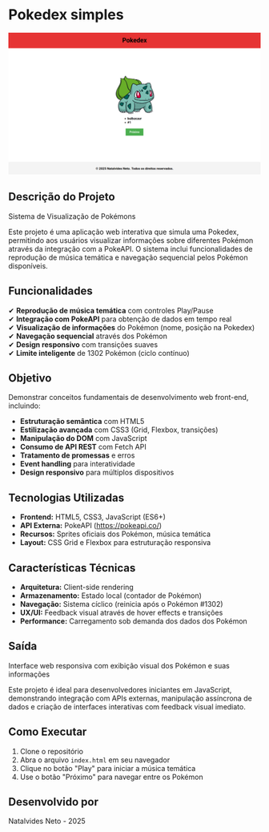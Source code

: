 # Pokedex simples
![Imagem](./assets/img/img.png)

## Descrição do Projeto
Sistema de Visualização de Pokémons

Este projeto é uma aplicação web interativa que simula uma Pokedex, permitindo aos usuários visualizar informações sobre diferentes Pokémon através da integração com a PokeAPI. O sistema inclui funcionalidades de reprodução de música temática e navegação sequencial pelos Pokémon disponíveis.

## Funcionalidades

✔ **Reprodução de música temática** com controles Play/Pause  
✔ **Integração com PokeAPI** para obtenção de dados em tempo real  
✔ **Visualização de informações** do Pokémon (nome, posição na Pokedex)  
✔ **Navegação sequencial** através dos Pokémon  
✔ **Design responsivo** com transições suaves  
✔ **Limite inteligente** de 1302 Pokémon (ciclo contínuo)

## Objetivo

Demonstrar conceitos fundamentais de desenvolvimento web front-end, incluindo:

- **Estruturação semântica** com HTML5
- **Estilização avançada** com CSS3 (Grid, Flexbox, transições)
- **Manipulação do DOM** com JavaScript
- **Consumo de API REST** com Fetch API
- **Tratamento de promessas** e erros
- **Event handling** para interatividade
- **Design responsivo** para múltiplos dispositivos

## Tecnologias Utilizadas

- **Frontend:** HTML5, CSS3, JavaScript (ES6+)
- **API Externa:** PokeAPI (https://pokeapi.co/)
- **Recursos:** Sprites oficiais dos Pokémon, música temática
- **Layout:** CSS Grid e Flexbox para estruturação responsiva

## Características Técnicas

- **Arquitetura:** Client-side rendering
- **Armazenamento:** Estado local (contador de Pokémon)
- **Navegação:** Sistema cíclico (reinicia após o Pokémon #1302)
- **UX/UI:** Feedback visual através de hover effects e transições
- **Performance:** Carregamento sob demanda dos dados dos Pokémon

## Saída

Interface web responsiva com exibição visual dos Pokémon e suas informações

Este projeto é ideal para desenvolvedores iniciantes em JavaScript, demonstrando integração com APIs externas, manipulação assíncrona de dados e criação de interfaces interativas com feedback visual imediato.

## Como Executar

1. Clone o repositório
2. Abra o arquivo `index.html` em seu navegador
3. Clique no botão "Play" para iniciar a música temática
4. Use o botão "Próximo" para navegar entre os Pokémon


## Desenvolvido por
Natalvides Neto - 2025